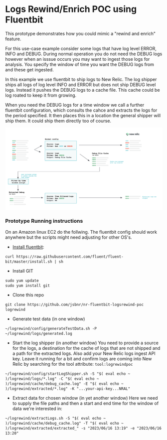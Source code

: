 # Logs Rewind/Enrich POC using Fluentbit

This prototype demonstrates how you could mimic a "rewind and enrich" feature.

For this use-case example consider some logs that have log level ERROR, INFO and DEBUG. During normal operation you do not need the DEBUG logs however when an isssue occurs you may want to ingest those logs for analysis. You specify the window of time you want the DEBUG logs from and these get ingested.

In this example we use fluentbit to ship logs to New Relic. The log shipper ships all logs of log level INFO and ERROR but does not ship DEBUG level logs. Instead it pushes the DEBUG logs to a cache file. This cache could be log roated to keep it from growing. 

When you need the DEBUG logs for a time window we call a further fluentbit configuration, which consults the cahce and extracts the logs for the period specified. It then places this in a location the general shipper will ship them. It could ship them directly too of course.

![Flow](flow.png)

### Prototype Running instructions
On an Amazon linux EC2 do the follwing. The fluentbit config should work anywhere but the scripts might need adjusting for other OS's.

- [Install fluentbit](https://docs.fluentbit.io/manual/installation/linux/amazon-linux):
```
curl https://raw.githubusercontent.com/fluent/fluent-bit/master/install.sh | sh
```
- Install GIT
```
sudo yum update
sudo yum install git
```

- Clone this repo
```
git clone https://github.com/jsbnr/nr-fluentbit-logsrewind-poc logrewind
```

- Generate test data (in one window)
```
~/logrewind/config/generateTestData.sh -P ~/logrewind/logs/generated.log
```

- Start the log shipper (in another window)
You need to provide a source for the logs, a destination for the cache of  logs that are not shipped and a path for the extracted logs. Also add your New Relic logs ingest API key. Leave it running for a bit and confirm logs are coming into New Relic by searching for the tool attribute: `tool:logrewindpoc`
```
~/logrewind/config/startLogShipper.sh -S "$( eval echo ~ )/logrewind/logs/*.log" -C "$( eval echo ~ )/logrewind/cache/debug_cache.log" -E "$( eval echo ~ )/logrewind/extracted/*.log" -K "...your-api-key...NRAL"
```

- Extract data for chosen window (in yet another window)
Here we need to supply the file paths and then a start and end time for the window of data we're interested in:
```
~/logrewind/extractLogs.sh -S "$( eval echo ~ )/logrewind/cache/debug_cache.log" -T "$( eval echo ~ )/logrewind/extracted/extracted_" -s "2023/06/16 13:19" -e "2023/06/16 13:20"
```